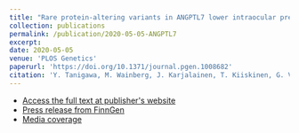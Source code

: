 ```yaml
---
title: "Rare protein-altering variants in ANGPTL7 lower intraocular pressure and protect against glaucoma"
collection: publications
permalink: /publication/2020-05-05-ANGPTL7
excerpt: 
date: 2020-05-05
venue: 'PLOS Genetics'
paperurl: 'https://doi.org/10.1371/journal.pgen.1008682'
citation: 'Y. Tanigawa, M. Wainberg, J. Karjalainen, T. Kiiskinen, G. Venkataraman, S. Lemmelä, J. A. Turunen, R. R. Graham, A. S. Havulinna, M. Perola, A. Palotie, FinnGen, M. J. Daly, M. A. Rivas, Rare protein-altering variants in ANGPTL7 lower intraocular pressure and protect against glaucoma. PLOS Genetics. 16, e1008682 (2020).'
---
```

<!-- ispublishedpreprint: "True" -->

- [Access the full text at publisher's website](https://doi.org/10.1371/journal.pgen.1008682)
- [Press release from FinnGen](https://www.finngen.fi/en/news/gene_variants_that_protect_against_glaucoma_identified_opening_therapeutic_possibilities)
- [Media coverage](https://profiles.impactstory.org/u/0000-0001-9759-157X/p/CWtX8KCwWi)
